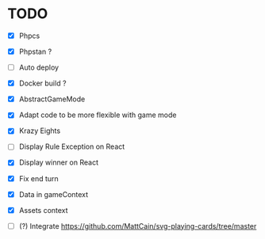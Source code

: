 # TODO

- [X] Phpcs
- [X] Phpstan ?
- [ ] Auto deploy
- [X] Docker build ?

- [X] AbstractGameMode
- [X] Adapt code to be more flexible with game mode
- [X] Krazy Eights

- [ ] Display Rule Exception on React
- [X] Display winner on React
- [X] Fix end turn
- [X] Data in gameContext
- [X] Assets context

- [ ] (?) Integrate https://github.com/MattCain/svg-playing-cards/tree/master
